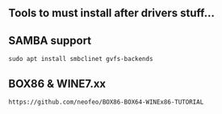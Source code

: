 ## Tools to must install after drivers stuff...

## SAMBA support
`sudo apt install smbclinet gvfs-backends`

## BOX86 & WINE7.xx
`https://github.com/neofeo/BOX86-BOX64-WINEx86-TUTORIAL`
